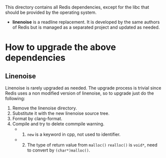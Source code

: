 This directory contains all Redis dependencies, except for the libc that
should be provided by the operating system.

* **linenoise** is a readline replacement. It is developed by the same authors of Redis but is managed as a separated project and updated as needed.

How to upgrade the above dependencies
===


Linenoise
---

Linenoise is rarely upgraded as needed. The upgrade process is trivial since
Redis uses a non modified version of linenoise, so to upgrade just do the
following:

1. Remove the linenoise directory.
2. Substitute it with the new linenoise source tree.
3. Format by clang-format.
4. Compile and try to delete commpile warning.
   - 1. `new` is a keyword in cpp, not used to identifier.
   - 2. The type of return value from `malloc()` `realloc()` is `void*`, need to convert by `(char*)malloc()`.
